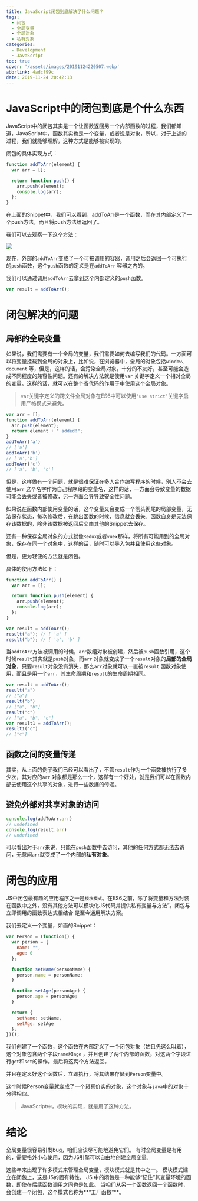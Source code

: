 ```yaml
---
title: JavaScript闭包到底解决了什么问题？
tags:
  - 闭包
  - 全局变量
  - 全局对象
  - 私有对象
categories:
  - Development
  - JavaScript
toc: true
cover: '/assets/images/20191124220507.webp'
abbrlink: 4adcf99c
date: 2019-11-24 20:42:13
---
```


# JavaScript中的闭包到底是个什么东西

JavaScript中的闭包其实是一个让函数返回另一个内部函数的过程，我们都知道，JavaScript中，函数其实也是一个变量，或者说是对象，所以，对于上述的过程，我们就能够理解，这种方式是能够被实现的。

闭包的具体实现方式：

<!-- more -->

```javascript
function addToArr(element) {
  var arr = [];

  return function push() {
    arr.push(element);
    console.log(arr);
  };
}
```

在上面的Snippet中，我们可以看到，addToArr是一个函数，而在其内部定义了一个push方法，而且将push方法给返回了。

我们可以去观察一下这个方法：

![](/assets/images/20191124230448.webp)

现在，外部的`addToArr`变成了一个可被调用的容器，调用之后会返回一个可执行的`push`函数，这个`push`函数的定义是在`addToArr`
容器之内的。

我们可以通过调用`addToArr`去拿到这个内部定义的`push`函数。

```javascript
var result = addToArr();
```

# 闭包解决的问题

## 局部的全局变量

如果说，我们需要有一个全局的变量，我们需要如何去编写我们的代码。一方面可以将变量挂载到全局的对象上，比如说，在浏览器中，全局的对象包括`window`、`document`
等，但是，这样的话，会污染全局对象，十分的不友好，甚至可能会造成不同程度的兼容性问题。还有的解决方法就是使用`var`
关键字定义一个相对全局的变量。这样的话，就可以在整个省代码的作用于中使用这个全局对象。

> `var`关键字定义的跨文件全局对象在ES6中可以使用`‘use strict’`关键字启用严格模式来避免。

```javascript
var arr = [];
function addToArr(element) {
  arr.push(element);
  return element + " added!";
}
addToArr('a')
// ['a']
addToArr('b')
// ['a','b']
addToArr('c')
// ['a', 'b', 'c']
```

但是，这样做有一个问题，就是很难保证在多人合作编写程序的时候，别人不会去使用`arr`
这个名字作为自己程序段的变量名，这样的话，一方面会导致变量的数据可能会丢失或者被修改，另一方面会导导致安全性问题。

如果说在函数内部使用变量的话，这个变量又会变成一个彻头彻尾的局部变量，无法保存状态，每次修改后，在跳出函数的时候，信息就会丢失。函数自身是无法保存该数据的，除非该数据被返回后交由其他的Snippet去保存。

还有一种保存全局对象的方式就像`Redux`或者`vuex`那样，将所有可能用到的全局对象，保存在同一个对象中，这样的话，随时可以导入包并且使用这些对象。

但是，更为轻便的方法就是闭包。

具体的使用方法如下：

```javascript
function addToArr() {
  var arr = [];

  return function push(element) {
    arr.push(element);
    console.log(arr);
  };
}

var result = addToArr();
result("a"); // [ 'a' ]
result("b"); // [ 'a', 'b' ]
```

当`addToArr`方法被调用的时候，`arr`数组对象被创建，然后被`push`函数引用，这个时候`result`其实就是`push`对象，而`arr`
对象就变成了一个`result`对象的**局部的全局对象**，只要`result`对象没有消失，那么`arr`对象就可以一直被`result`
函数对象使用，而且是用一个`arr`，其生命周期和`result`的生命周期相同。

```javascript
var result = addToArr();
result("a")
// ["a"]
result("b")
// ["a", "b"]
result("c")
// ["a", "b", "c"]
var result1 = addToArr();
result1("c")
// ["c"]
```

## 函数之间的变量传递

其实，从上面的例子我们已经可以看出了，不管`result`作为一个函数被执行了多少次，其对应的`arr`
对象都是那么一个，这样有一个好处，就是我们可以在函数内部去使用这个共享的对象，进行一些数据的传递。

## 避免外部对共享对象的访问

```javascript
console.log(addToArr.arr)
// undefined
console.log(result.arr)
// undefined
```

可以看出对于`arr`来说，只能在`push`函数中去访问，其他的任何方式都无法去访问，无意间`arr`就变成了一个内部的**私有对象**。

# 闭包的应用

JS中闭包最有趣的应用程序之一是`模块模式`。在ES6之前，除了将变量和方法封装在函数中之外，没有其他方法可以模块化JS代码并提供私有变量与方法”。闭包与立即调用的函数表达式相结合
是至今通用解决方案。

我们去定义一个变量，如面的Snippet：

```javascript
var Person = (function() {
  var person = {
    name: "",
    age: 0
  };

  function setName(personName) {
    person.name = personName;
  }

  function setAge(personAge) {
    person.age = personAge;
  }

  return {
    setName: setName,
    setAge: setAge
  };
})();
```

我们创建了一个函数，这个函数在内部定义了一个闭包对象（姑且先这么叫着），这个对象包含两个字段`name`和`age`
，并且创建了两个内部的函数，对这两个字段进行`get`和`set`的操作。最后将这两个方法返回。

并且在定义好这个函数后，立即执行，将其结果存储到`Person`变量中。

这个时候Person变量就变成了一个货真价实的对象，这个对象与`java`中的对象十分得相似。

> JavaScript中，模块的实现，就是用了这种方法。

# 结论

全局变量很容易引发bug，咱们应该尽可能地避免它们。 有时全局变量是有用的，需要格外小心使用，因为JS引擎可以自由地创建全局变量。

这些年来出现了许多模式来管理全局变量，模块模式就是其中之一。 模块模式建立在闭包上，这是JS的固有特性。 JS
中的闭包是一种能够“记住”其变量环境的函数，即使在后续函数调用之间也是如此。
当咱们从另一个函数返回一个函数时，会创建一个闭包，这个模式也称为**“工厂函数”**。
